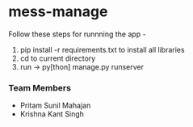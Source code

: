 # mess-manage

Follow these steps for runnning the app -

1. pip install -r requirements.txt to install all libraries
2. cd to current directory
3. run -> py[thon] manage.py runserver

### Team Members
- Pritam Sunil Mahajan
- Krishna Kant Singh
